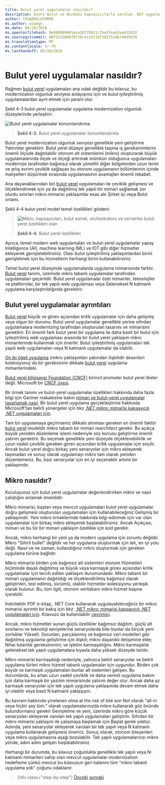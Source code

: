 ```yaml
---
title: Bulut yerel uygulamalar nasıldır?
description: Azure Bulut ve Windows kapsayıcılarla varolan .NET uygulamaları modernize | Bulut yerel uygulamalar nasıldır?
author: CESARDELATORRE
ms.author: wiwagn
ms.date: 04/28/2018
ms.openlocfilehash: 0e880689001ece2b770811cfbe3fea43aa425b32
ms.sourcegitcommit: 88f251b08bf0718ce119f3d7302f514b74895038
ms.translationtype: MT
ms.contentlocale: tr-TR
ms.lasthandoff: 05/10/2018
---
```

# <a name="what-about-cloud-native-applications"></a>Bulut yerel uygulamalar nasıldır?

Rağmen [bulut yerel](https://www.gartner.com/doc/3738117/comparing-leading-cloudnative-application-platforms) uygulamaları ana odak değildir bu kılavuz, bu modernization olgunluk seviyesi anlayışınız için ve bulut iyileştirilmiş uygulamalardan ayırt etmek için yararlı olur.

Şekil 4-3 bulut yerel uygulamalar uygulama modernization olgunluk düzeylerinde yerleştirir:

![Bulut yerel uygulamalar konumlandırma](./media/image3.png)

> **Şekil 4-3.** Bulut yerel uygulamalar konumlandırma

Bulut yerel modernization olgunluk seviyesi genellikle yeni geliştirme Yatırımlar gerektirir. Bulut yerel düzeye genellikle taşıma iş gereksinimlerini önemli ölçüde dağıtılabilir otonom alt sistemlerini (mikro) oluşturarak büyük uygulamalarında ölçek ve ölçeği artırmak mümkün olduğunca uygulamaları modernize tarafından bağımsız olarak yönetilir diğer bölgelerden uzun terim ve artış evrimi çeviklik sağlayan bu otonom uygulamanın bölümlerinin içinde maliyetleri düşürmek sırasında uygulamasının avantajları önemli rekabet. 

Ana dayanaklarından biri [bulut yerel](https://www.gartner.com/doc/3181919/architect-design-cloudnative-applications) uygulamaları ile çeviklik gelişmesi ve ölçeklendirmek için ya da dağıtılmış tek yapılı bir mimari sağlamak zor olurdu sınırları mikro mimarisi yaklaşımlar esas alır Şirket içi veya Bulut ortamı.

Şekil 4-4 bulut yerel model temel özellikleri gösterir.  

> ![Mikro, kapsayıcıları, bulut esnek, orchestrators ve serverles bulut yerel özellikleri olan](./media/image4.png)
>
> **Şekil 4-4.** Bulut yerel özellikleri

Ayrıca, temel modern web uygulamaları ve bulut-yerel uygulamalar yapay Intelligence (AI), machine learning (ML) ve IOT gibi diğer hizmetler ekleyerek genişletebilirsiniz. Olası bulut iyileştirilmiş yaklaşımlardan birini genişletmek için bu hizmetlerin herhangi birini kullanabilirsiniz.

Temel bulut yerel düzeyinde uygulamalarda uygulama mimarisinde farktır. [Bulut yerel](https://www.gartner.com/doc/3738117/comparing-leading-cloudnative-application-platforms) tanımı, üzerinde mikro tabanlı uygulamalar tarafından uygulamaları geçerlidir. Bulut yerel uygulamalar özel mimariler, teknolojiler ve platformlar, bir tek yapılı web uygulaması veya Geleneksel N katmanlı uygulama karşılaştırıldığında gerektirir.

## <a name="cloud-native-applications-details"></a>Bulut yerel uygulamalar ayrıntıları

[Bulut yerel](https://www.gartner.com/doc/3181919/architect-design-cloudnative-applications) büyük ve görev açısından kritik uygulamalar için daha gelişmiş veya olgun bir durumu. Bulut yerel uygulamalar genellikle yerine sıfırdan uygulamalara modernizing tarafından oluşturulan tasarımı ve mimarisini gerektirir. En önemli fark bulut yerel bir uygulama ile daha basit bir bulut için iyileştirilmiş web uygulaması arasında bir bulut yerel yaklaşım mikro mimarilerinde kullanmak için önerilir. Bulut iyileştirilmiş uygulamaları tek yapılı web uygulamaları veya N katmanlı uygulamalar da olabilir.

[On iki öğeli uygulama](https://12factor.net/) (mikro yaklaşımları yakından ilişkilidir desenleri koleksiyonu) da bir gereksinimi dikkate [bulut yerel](https://www.gartner.com/doc/3738117/comparing-leading-cloudnative-application-platforms) uygulama mimarilerindeki.

[Bulut yerel bilgisayar Foundation (CNCF)](https://www.cncf.io/) birincil promoter bulut yerel ilkeler değil. Microsoft bir [CNCF üyesi](https://azure.microsoft.com/blog/announcing-cncf/).

Bir örnek tanımı ve bulut-yerel uygulamalar özellikleri hakkında daha fazla bilgi için Gartner makalesine bakın [mimari ve bulut-yerel uygulamalar tasarlamak nasıl](https://www.gartner.com/doc/3181919/architect-design-cloudnative-applications). Bir bulut yerel uygulama gerçekleştirme hakkında Microsoft'tan belirli yönergeler için bkz [.NET mikro: mimarisi kapsayıcılı .NET uygulamaları için](https://aka.ms/microservicesebook).

Tam bir uygulamaya geçirirseniz dikkate alınması gereken en önemli faktör [bulut yerel](https://www.gartner.com/doc/3738117/comparing-leading-cloudnative-application-platforms) modeldir mikro tabanlı bir mimari rearchitect gerekir. Bu açıkça büyük yeniden düzenleme işlemi nedeniyle söz konusu geliştirme önemli yatırım gerektirir. Bu seçenek genellikle yeni düzeyde ölçeklenebilirlik ve uzun vadeli çeviklik gereken görev açısından kritik uygulamalar için seçilir. Ancak bulut-yerel doğru birkaç yeni senaryolar için mikro ekleyerek taşımadan ve sonuç olarak uygulamayı mikro tam olarak yeniden düzenlemeniz. Bu, bazı senaryolar için en iyi seçenektir artımlı bir yaklaşımdır.

## <a name="what-about-microservices"></a>Mikro nasıldır? 

Kuruluşunuz için bulut yerel uygulamalar değerlendirirken mikro ve nasıl çalıştığını anlamak önemlidir.

Mikro mimarisi, baştan veya mevcut uygulamaları bulut yerel uygulamalar doğru gelişmesi oluşturulan uygulamaları için kullanabileceğiniz Gelişmiş bir yaklaşımdır. Yeni mikro örneklerinde hakkında bilgi edinmek için var olan uygulamalar için birkaç mikro ekleyerek başlatabilirsiniz. Ancak Açıkçası, mimarı ve bu tür bir mimari yaklaşım özellikle için kod gerekir.

Ancak, mikro herhangi bir yeni ya da modern uygulama için zorunlu değildir. Mikro "Sihirli bullet" değildir ve her uygulama oluşturmak için tek, en iyi yolu değil. Nasıl ve ne zaman, kullandığınız mikro oluşturmak için gereken uygulama türüne bağlıdır.

Mikro mimarisi birden çok bağımsız alt sistemleri otonom Hizmetleri biçiminde dayalı dağıtılmış ve büyük veya karmaşık görev açısından kritik uygulamalar için tercih edilen yaklaşım durumundadır. Mikro tabanlı bir mimari uygulamanın dağıtıldığı ve ölçeklendirilmiş bağımsız olarak geliştirilen, test edilmiş, sürümlü, olabilir hizmetler koleksiyonu yerleşik olarak bulunur. Bu, tüm ilgili, otonom veritabanı mikro hizmet başına içerebilir.

İndirilebilir PDF e-kitap, .NET Core kullanarak uygulayabileceğiniz bir mikro mimarisi ayrıntılı bir bakış için bkz: [.NET mikro: mimarisi kapsayıcılı .NET uygulamaları için](https://aka.ms/microservicesebook). Kılavuzu da kullanılabilir [çevrimiçi](../../microservices-architecture/index.md).

Ancak, mikro hizmetler sunan güçlü özellikler bağımsız dağıtım, güçlü alt sınırlarını ve teknoloji seviyelerine senaryolarda bile-bunlar da birçok yeni zorluklar Yükselt. Sorunları, parçalanmış ve bağımsız veri modelleri gibi dağıtılmış uygulama geliştirme için ilişkili; mikro dayanıklı iletişimine elde; Nihai tutarlılık gereksinimini; ve işletim karmaşıklığını. Mikro karmaşıklık geleneksel tek yapılı uygulamalara kıyasla daha yüksek düzeyde tanıtır.

Mikro mimarisi karmaşıklığı nedeniyle, yalnızca belirli senaryolar ve belirli uygulama türleri mikro hizmet tabanlı uygulamalar için uygundur. Birden çok büyük ve karmaşık uygulamaları bunlar alt sistemleri gelişen. Bu durumlarda, bu artan uzun vadeli çeviklik ve daha verimli uygulama bakım için daha karmaşık bir yazılım mimarisinde yatırım değer olur. Ancak daha az karmaşık senaryolar için tek yapılı uygulama yaklaşımda devam etmek daha iyi olabilir veya basit N katmanlı yaklaşıyor.

Bu kavram hakkında yinelenen olma at the risk of bile son Not olarak "all-in veya hiçbir şey tüm." olarak uygulamalarınızda mikro kullanarak göz önünde bulundurmanız gerekir Genişletme ve yeni, üzerinde mikro göre küçük senaryoları ekleyerek varolan tek yapılı uygulamaları geliştirin. Sıfırdan bir mikro mimarisi yaklaşım ile çalışmaya başlamak için Başlat gerek yoktur. Aslında, yeni senaryolar ekleyerek varolan bir tek yapılı veya N katmanlı uygulama kullanarak gelişmesi öneririz. Sonuç olarak, otonom bileşenleri veya mikro uygulamasına aşağı bozulabilir. Tek yapılı uygulamalarınızı mikro yönde, adım adım gelişen başlatabilirsiniz.

Herhangi bir durumda, bu kılavuz çoğunlukla genellikle tek yapılı veya N-katmanlı mimarileri sahip olan mevcut uygulamalar modernization hedefleme çünkü mevcut bu kılavuzun geri kalanını tüm "mikro tabanlı uygulama yok" çoğunu odaklanır.


>[!div class="step-by-step"]
[Önceki](microsoft-technologies-in-cloud-optimized-applications.md)
[sonraki](deploy-existing-net-apps-as-windows-containers.md)
